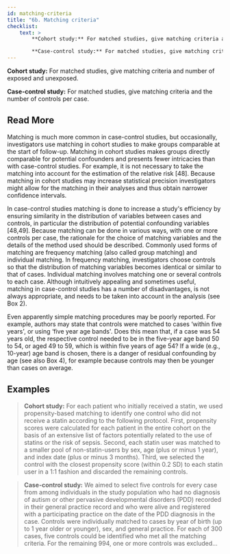 ```yaml
---
id: matching-criteria
title: "6b. Matching criteria"
checklist: 
    text: >
        **Cohort study:** For matched studies, give matching criteria and number of exposed and unexposed.

        **Case-control study:** For matched studies, give matching criteria and the number of controls per case.
---
```

**Cohort study:** For matched studies, give matching criteria and number of exposed and unexposed.

**Case-control study:** For matched studies, give matching criteria and the number of controls per case.

## Read More

Matching is much more common in case-control studies, but occasionally, investigators use matching in cohort studies to make groups comparable at the start of follow-up. Matching in cohort studies makes groups directly comparable for potential confounders and presents fewer intricacies than with case-control studies. For example, it is not necessary to take the matching into account for the estimation of the relative risk [48]. Because matching in cohort studies may increase statistical precision investigators might allow for the matching in their analyses and thus obtain narrower confidence intervals.

In case-control studies matching is done to increase a study's efficiency by ensuring similarity in the distribution of variables between cases and controls, in particular the distribution of potential confounding variables [48,49]. Because matching can be done in various ways, with one or more controls per case, the rationale for the choice of matching variables and the details of the method used should be described. Commonly used forms of matching are frequency matching (also called group matching) and individual matching. In frequency matching, investigators choose controls so that the distribution of matching variables becomes identical or similar to that of cases. Individual matching involves matching one or several controls to each case. Although intuitively appealing and sometimes useful, matching in case-control studies has a number of disadvantages, is not always appropriate, and needs to be taken into account in the analysis (see Box 2).

Even apparently simple matching procedures may be poorly reported. For example, authors may state that controls were matched to cases ‘within five years', or using ‘five year age bands'. Does this mean that, if a case was 54 years old, the respective control needed to be in the five-year age band 50 to 54, or aged 49 to 59, which is within five years of age 54? If a wide (e.g., 10-year) age band is chosen, there is a danger of residual confounding by age (see also Box 4), for example because controls may then be younger than cases on average.



## Examples

> **Cohort study:** For each patient who initially received a statin, we used propensity-based matching to identify one control who did not receive a statin according to the following protocol. First, propensity scores were calculated for each patient in the entire cohort on the basis of an extensive list of factors potentially related to the use of statins or the risk of sepsis. Second, each statin user was matched to a smaller pool of non-statin-users by sex, age (plus or minus 1 year), and index date (plus or minus 3 months). Third, we selected the control with the closest propensity score (within 0.2 SD) to each statin user in a 1:1 fashion and discarded the remaining controls.

> **Case-control study:** We aimed to select five controls for every case from among individuals in the study population who had no diagnosis of autism or other pervasive developmental disorders (PDD) recorded in their general practice record and who were alive and registered with a participating practice on the date of the PDD diagnosis in the case. Controls were individually matched to cases by year of birth (up to 1 year older or younger), sex, and general practice. For each of 300 cases, five controls could be identified who met all the matching criteria. For the remaining 994, one or more controls was excluded...
